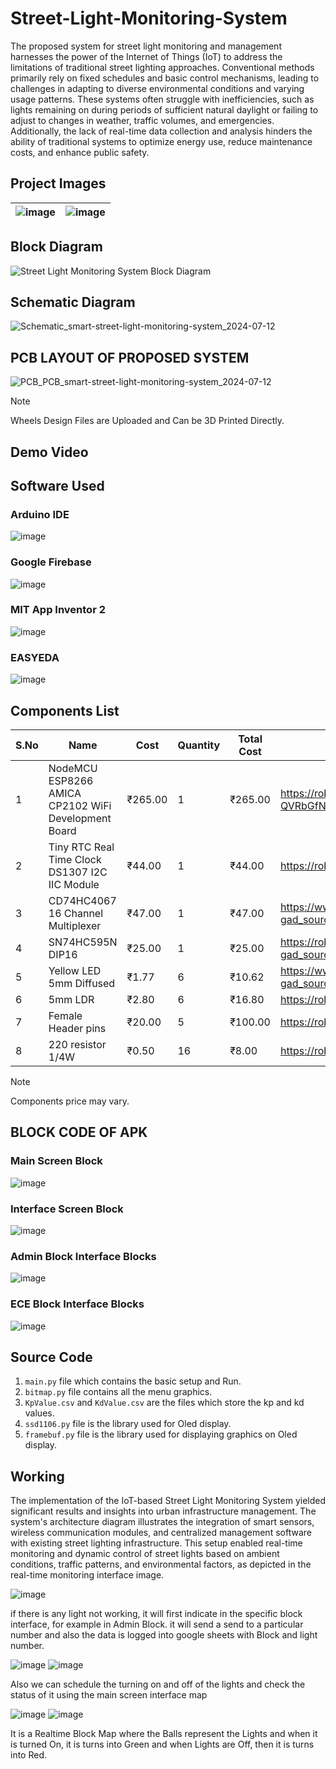 # Street-Light-Monitoring-System

The proposed system for street light monitoring and management harnesses the power of the Internet of Things (IoT) to address the limitations of traditional street lighting approaches. Conventional methods primarily rely on fixed schedules and basic control mechanisms, leading to challenges in adapting to diverse environmental conditions and varying usage patterns. These systems often struggle with inefficiencies, such as lights remaining on during periods of sufficient natural daylight or failing to adjust to changes in weather, traffic volumes, and emergencies. Additionally, the lack of real-time data collection and analysis hinders the ability of traditional systems to optimize energy use, reduce maintenance costs, and enhance public safety.

## Project Images

|![image](https://github.com/user-attachments/assets/bdc6600b-4531-4c8f-9c2d-aec4374b26c0)|![image](https://github.com/user-attachments/assets/04039a36-a11f-4fc1-b163-cc800ab05ce1)|
|---|---|

## Block Diagram
![Street Light Monitoring System Block Diagram](https://github.com/user-attachments/assets/d59b7a48-3edb-42d2-ac0a-544345b2201a)

## Schematic Diagram
![Schematic_smart-street-light-monitoring-system_2024-07-12](https://github.com/user-attachments/assets/59028d05-aa2e-4788-bf8f-89316146f1c2)

## PCB LAYOUT OF PROPOSED SYSTEM
![PCB_PCB_smart-street-light-monitoring-system_2024-07-12](https://github.com/user-attachments/assets/f47b74ca-d197-4f95-8743-04c572c69aab)

>[!NOTE]
>Wheels Design Files are Uploaded and Can be 3D Printed Directly.

## Demo Video

## Software Used
### Arduino IDE
![image](https://github.com/user-attachments/assets/f5da6250-1279-42eb-8298-4ad95f68b64b)
### Google Firebase
![image](https://github.com/user-attachments/assets/1fe29400-da76-418a-b405-b10e70c72492)
### MIT App Inventor 2
![image](https://github.com/user-attachments/assets/dcf9b4cb-9016-440a-a44a-14ec0116871b)
### EASYEDA
![image](https://github.com/user-attachments/assets/cafd2047-b59e-4206-add5-6ccf5a451ca0)

## Components List
|S.No|  Name  | Cost | Quantity | Total Cost | Link |
|---| --- | --- | --- | --- | --- |
|1| NodeMCU ESP8266 AMICA CP2102 WiFi Development Board | ₹265.00 | 1 | ₹265.00 | https://robocraze.com/products/nodemcu-esp8266-amica-cp2102-driver?srsltid=AfmBOoogMvcexCtmSbWse7CRjlj3xKAwc4Z1z6Tf-QVRbGfN5wyhwVLc |
|2| Tiny RTC Real Time Clock DS1307 I2C IIC Module | ₹44.00 | 1 | ₹44.00 | https://robu.in/product/tiny-rtc-real-time-clock-ds1307-i2c-iic-module-for-arduino/ |
|3| CD74HC4067 16 Channel Multiplexer | ₹47.00 | 1 | ₹47.00 | https://www.electronicscomp.com/cd74hc4067-16-channel-multiplexer-breakout-board-module-india?gad_source=1&gclid=CjwKCAjw8diwBhAbEiwA7i_sJbTI_0htwSTLoZ-y8TKZmN8GVIqDA2loj_VPuERGRcLqPaKO2KgiRhoCEmwQAvD_BwE |
|4| SN74HC595N DIP16  | ₹25.00 | 1 | ₹25.00 | https://robu.in/product/sn74hc595n-dip16/?gad_source=1&gclid=CjwKCAjwreW2BhBhEiwAavLwfKoBFJ_23Bn5KDN6wh2gz5CmOH_B6LbxO2LP0kftHpQ2IwlCdJLXRhoC6VYQAvD_BwE |
|5| Yellow LED 5mm Diffused | ₹1.77 | 6 | ₹10.62 | https://www.electronicscomp.com/yellow-led-5mm-diffused-india?gad_source=1&gclid=CjwKCAjwreW2BhBhEiwAavLwfEKZqn70XbV5qivTH7jNCnR4E9VbRmuFl2wI0-HgR3Z_GR2AaKfENRoCVPkQAvD_BwE |
|6| 5mm LDR | ₹2.80 | 6 | ₹16.80 | https://robu.in/product/5mm-ldr-pack-of-10/ |
|7| Female Header pins | ₹20.00 | 5 | ₹100.00 | https://robu.in/product/2-54mm-1x40-pin-female-single-row-header-strip-pack-of-10/ |
|8| 220 resistor 1/4W | ₹0.50 | 16 | ₹8.00 | https://robu.in/product/220-ohm-resistor-0-25w-metal-film-pack-of-100/ |

> [!NOTE]
> Components price may vary.

## BLOCK CODE OF APK
### Main Screen Block
![image](https://github.com/user-attachments/assets/4d1963b8-9a4c-4af1-b34f-36285026e106)

### Interface Screen Block
![image](https://github.com/user-attachments/assets/ef8e9105-d4c9-4910-96b5-f1d988146c27)

### Admin Block Interface Blocks
![image](https://github.com/user-attachments/assets/c5df06f1-3d34-4241-ba56-95fa62b53a4c)

### ECE Block Interface Blocks
![image](https://github.com/user-attachments/assets/8c732269-fa9f-4fea-a791-41144fc555c4)

## Source Code
1. `main.py` file which contains the basic setup and Run.
2. `bitmap.py` file contains all the menu graphics.
3. `KpValue.csv` and `KdValue.csv` are the files which store the kp and kd values.
4. `ssd1106.py` file is the library used for Oled display.
5. `framebuf.py` file is the library used for displaying graphics on Oled display.

## Working
The implementation of the IoT-based Street Light Monitoring System yielded significant results and insights into urban infrastructure management. The system's architecture diagram illustrates the integration of smart sensors, wireless communication modules, and centralized management software with existing street lighting infrastructure. This setup enabled real-time monitoring and dynamic control of street lights based on ambient conditions, traffic patterns, and environmental factors, as depicted in the real-time monitoring interface image.

![image](https://github.com/user-attachments/assets/08e035a3-c3eb-4b6c-a385-1e24bf05adef)

if there is any light not working, it will first indicate in the specific block interface, for example in Admin Block. it will send a send to a particular number and also the data is logged into google sheets with Block and light number.

![image](https://github.com/user-attachments/assets/561fa25b-48e4-48d6-9c85-48f0a43fd729)
![image](https://github.com/user-attachments/assets/94ba5efe-c1b4-410b-a8dc-9546dd285521)

Also we can schedule the turning on and off of the lights and check the status of it using the main screen interface map

![image](https://github.com/user-attachments/assets/3264957c-5c08-4878-ad53-c2e8ea8499c8)
![image](https://github.com/user-attachments/assets/cbf9a3fc-4671-4749-a962-1e8f64b36f20)

It is a Realtime Block Map where the Balls represent the Lights and when it is turned On, it is turns into Green and when Lights are Off, then it is turns into Red.
